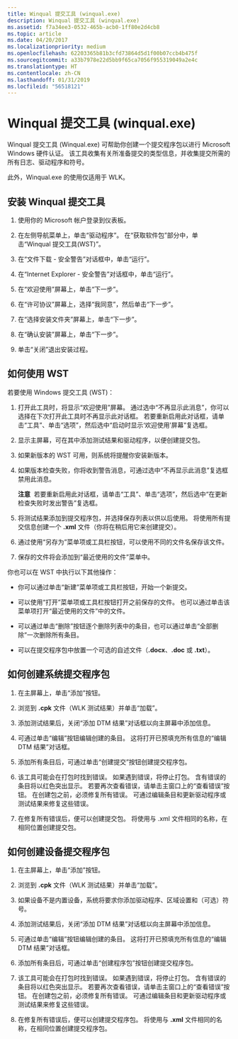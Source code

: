 ```yaml
---
title: Winqual 提交工具 (winqual.exe)
description: Winqual 提交工具 (winqual.exe)
ms.assetid: f7a34ee3-0532-465b-acb0-1ff80e2d4cb8
ms.topic: article
ms.date: 04/20/2017
ms.localizationpriority: medium
ms.openlocfilehash: 62203365b81b3cfd73864d5d1f00b07ccb4b475f
ms.sourcegitcommit: a33b7978e22d5bb9f65ca7056f955319049a2e4c
ms.translationtype: HT
ms.contentlocale: zh-CN
ms.lasthandoff: 01/31/2019
ms.locfileid: "56518121"
---
```

# <a name="winqual-submission-tool-winqualexe"></a>Winqual 提交工具 (winqual.exe)


Winqual 提交工具 (Winqual.exe) 可帮助你创建一个提交程序包以进行 Microsoft Windows 硬件认证。 该工具收集有关所准备提交的类型信息，并收集提交所需的所有日志、驱动程序和符号。

此外，Winqual.exe 的使用仅适用于 WLK。

## <a name="installing-the-winqual-submission-tool"></a>安装 Winqual 提交工具


1.  使用你的 Microsoft 帐户登录到仪表板。

2.  在左侧导航菜单上，单击“驱动程序”。 在“获取软件包”部分中，单击“Winqual 提交工具(WST)”。

3.  在“文件下载 - 安全警告”对话框中，单击“运行”。

4.  在“Internet Explorer - 安全警告”对话框中，单击“运行”。

5.  在“欢迎使用”屏幕上，单击“下一步”。

6.  在“许可协议”屏幕上，选择“我同意”，然后单击“下一步”。

7.  在“选择安装文件夹”屏幕上，单击“下一步”。

8.  在“确认安装”屏幕上，单击“下一步”。

9.  单击“关闭”退出安装过程。

## <a name="span-idhowtousewstspanspan-idhowtousewstspanspan-idhowtousewstspanhow-to-use-wst"></a><span id="How_to_use_WST"></span><span id="how_to_use_wst"></span><span id="HOW_TO_USE_WST"></span>如何使用 WST


若要使用 Windows 提交工具 (WST)：

1.  打开此工具时，将显示“欢迎使用”屏幕。 通过选中“不再显示此消息”，你可以选择在下次打开此工具时不再显示此对话框。 若要重新启用此对话框，请单击“工具”、单击“选项”，然后选中“启动时显示‘欢迎使用’屏幕”复选框。

2.  显示主屏幕，可在其中添加测试结果和驱动程序，以便创建提交包。

3.  如果新版本的 WST 可用，则系统将提醒你安装新版本。

4.  如果版本检查失败，你将收到警告消息，可通过选中“不再显示此消息”复选框禁用此消息。

    **注意**  若要重新启用此对话框，请单击“工具”、单击“选项”，然后选中“在更新检查失败时发出警告”复选框。

     

5.  将测试结果添加到提交程序包，并选择保存列表以供以后使用。 将使用所有提交信息创建一个 **.xml** 文件（你将在稍后用它来创建提交）。

6.  通过使用“另存为”菜单项或工具栏按钮，可以使用不同的文件名保存该文件。

7.  保存的文件将会添加到“最近使用的文件”菜单中。

你也可以在 WST 中执行以下其他操作：

-   你可以通过单击“新建”菜单项或工具栏按钮，开始一个新提交。

-   可以使用“打开”菜单项或工具栏按钮打开之前保存的文件。 也可以通过单击该菜单项打开“最近使用的文件”中的文件。

-   可以通过单击“删除”按钮逐个删除列表中的条目，也可以通过单击“全部删除”一次删除所有条目。

-   可以在提交程序包中放置一个可选的自述文件（**.docx**、**.doc** 或 **.txt**）。

## <a name="span-idhowtocreateasystemssubmissionpackagespanspan-idhowtocreateasystemssubmissionpackagespanspan-idhowtocreateasystemssubmissionpackagespanhow-to-create-a-systems-submission-package"></a><span id="How_to_create_a_systems_submission_package"></span><span id="how_to_create_a_systems_submission_package"></span><span id="HOW_TO_CREATE_A_SYSTEMS_SUBMISSION_PACKAGE"></span>如何创建系统提交程序包


1.  在主屏幕上，单击“添加”按钮。

2.  浏览到 **.cpk** 文件（WLK 测试结果）并单击“加载”。

3.  添加测试结果后，关闭“添加 DTM 结果”对话框以向主屏幕中添加信息。

4.  可通过单击“编辑”按钮编辑创建的条目。 这将打开已预填充所有信息的“编辑 DTM 结果”对话框。

5.  添加所有条目后，可通过单击“创建提交”按钮创建提交程序包。

6.  该工具可能会在打包时找到错误。 如果遇到错误，将停止打包。 含有错误的条目将以红色突出显示。 若要再次查看错误，请单击主窗口上的“查看错误”按钮。 在创建包之前，必须修复所有错误。 可通过编辑条目和更新驱动程序或测试结果来修复这些错误。

7.  在修复所有错误后，便可以创建提交包。 将使用与 .xml 文件相同的名称，在相同位置创建提交包。

## <a name="span-idhowtocreateadevicesubmissionpackagespanspan-idhowtocreateadevicesubmissionpackagespanspan-idhowtocreateadevicesubmissionpackagespanhow-to-create-a-device-submission-package"></a><span id="How_to_create_a_device_submission_package"></span><span id="how_to_create_a_device_submission_package"></span><span id="HOW_TO_CREATE_A_DEVICE_SUBMISSION_PACKAGE"></span>如何创建设备提交程序包


1.  在主屏幕上，单击“添加”按钮。

2.  浏览到 **.cpk** 文件（WLK 测试结果）并单击“加载”。

3.  如果设备不是内置设备，系统将要求你添加驱动程序、区域设置和（可选）符号。

4.  添加测试结果后，关闭“添加 DTM 结果”对话框以向主屏幕中添加信息。

5.  可通过单击“编辑”按钮编辑创建的条目。 这将打开已预填充所有信息的“编辑 DTM 结果”对话框。

6.  添加所有条目后，可通过单击“创建程序包”按钮创建提交程序包。

7.  该工具可能会在打包时找到错误。 如果遇到错误，将停止打包。 含有错误的条目将以红色突出显示。 若要再次查看错误，请单击主窗口上的“查看错误”按钮。 在创建包之前，必须修复所有错误。 可通过编辑条目和更新驱动程序或测试结果来修复这些错误。

8.  在修复所有错误后，便可以创建提交程序包。 将使用与 **.xml** 文件相同的名称，在相同位置创建提交程序包。

 

 





